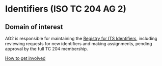 # Identifiers (ISO TC 204 AG 2)

## Domain of interest

AG2 is responsible for maintaining the [Registry for ITS Identifiers](https://iso-tc204.github.io/iso5345/), including reviewing requests for new identifiers and making assignments, pending approval by the full TC 204 membership.

[How to get involved](../contact.md)
